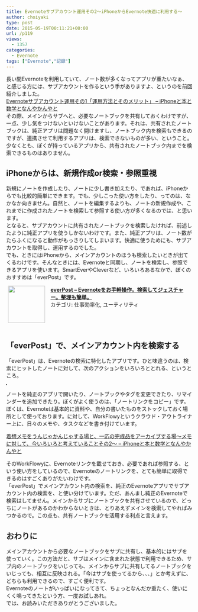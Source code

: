 ```yaml
---
title: Evernoteサブアカウント運用その2～iPhoneからEvernote快適に利用する～
author: choiyaki
type: post
date: 2015-05-19T00:11:21+00:00
url: /p119
views:
  - 1357
categories:
  - Evernote
tags: ["Evernote","記録"]
---
```

長い間Evernoteを利用していて、ノート数が多くなってアプリが重たいなぁ、と感じる方には、サブアカウントを作るという手がありますよ、というのを前回紹介しました。  
[Evernoteサブアカウント運用その1「運用方法とそのメリット」 &#8211; iPhoneと本と数学となんやかんやと][1]  
その際、メインからサブへと、必要なノートブックを共有しておくわけですが、一点、少し気をつけないといけないことがあります。それは、共有されたノートブックは、純正アプリは問題なく開けますし、ノートブック内を検索もできるのですが、連携させて利用するアプリは、検索できないものが多い、ということ。少なくとも、ぼくが持っているアプリから、共有されたノートブック内までを検索できるものはありません。

## iPhoneからは、新規作成or検索・参照重視

新規にノートを作成したり、ノートに少し書き加えたり、であれば、iPhoneからでも比較的簡単にできます。でも、少しこった使い方をしたり、ってのは、なかなか向きません。自然と、ノートを編集するよりも、ノートの新規作成や、これまでに作成されたノートを検索して参照する使い方が多くなるのでは、と思います。  
となると、サブアカウントに共有されたノートブックを検索したければ、前述したように純正アプリを使うしかないわけです。また、純正アプリは、ノート数がたらふくになると動作がもっさりしてしまいます。快適に使うためにも、サブアカウントを取得し、運用するのでした。  
でも、ときにはiPhoneから、メインアカウントのほうも検索したいときが出てくるわけです。そんなときには、Evernoteと同期し、ノートを検索し、参照できるアプリを使います。SmartEverやCleverなど、いろいろあるなかで、ぼくのおすすめは「everPost」です。

<span class="appIcon"><img class="appIconImg" height="100" src="https://i2.wp.com/is1.mzstatic.com/image/pf/us/r30/Purple3/v4/ca/b2/c7/cab2c7fb-416c-e5dd-d5cd-d7c35f9e8a89/pr_source.png?fit=660%2C100" style="float:left;margin: 0px 15px 15px 5px;" data-recalc-dims="1" /></span><span class="appName"><strong><a href="https://itunes.apple.com/jp/app/everpost-evernotewoo-shou/id595116637?mt=8&#038;uo=4&#038;at=7gIWFXQQ" target="itunes_store">everPost &#8211; Evernoteをお手軽操作。検索してジェスチャー。整理も簡単。</a></strong></span>  
<span class="appCategory">カテゴリ: 仕事効率化, ユーティリティ</span>  
<span class="badgeL" style="display:inline-block; margin:4px"><a href="https://itunes.apple.com/jp/app/everpost-evernotewoo-shou/id595116637?mt=8&#038;uo=4&#038;at=7gIWFXQQ" target="itunes_store" style="display:inline-block;overflow:hidden;background:url(https://linkmaker.itunes.apple.com/htmlResources/assets/ja_jp//images/web/linkmaker/badge_appstore-lrg.png) no-repeat;width:135px;height:40px;"></a></span><br style="clear:both;" />

## 「everPost」で、メインアカウント内を検索する

「everPost」は、Evernoteの検索に特化したアプリです。ひと味違うのは、検索にヒットしたノートに対して、次のアクションをいろいろととれる、というところ。

<a href="https://www.flickr.com/photos/57988299@N08/17763899716" target="_blank" rel="nofollow"><img src="https://i2.wp.com/farm6.static.flickr.com/5346/17763899716_b9432fc6cf.jpg?w=660" alt="" title="IMG_7158 by choiyaki, on Flickr" style="border: 1px solid black;" data-recalc-dims="1" /></a>

ノートを純正のアプリで開いたり、ノートブックやタグを変更できたり、リマインダーを追加できたり。ぼくがよく使うのは、「ノートリンクをコピー」です。  
ぼくは、Evernoteは基本的に資料や、自分の書いたものをストックしておく場所として使っております。に対して、WorkFlowyというクラウド・アウトライナー上に、日々のメモや、タスクなどを書き付けています。

[着想メモをうんじゃかんじゃする場と、一応の完成品をアーカイブする場～メモに対して、今いろいろと考えていることその2～ &#8211; iPhoneと本と数学となんやかんやと][2]

そのWorkFlowyに、Evernoteリンクを載せておき、必要であれば参照する、という使い方をしているので、Evernoteのノートリンクを、とても簡単に取得できるのはすごくありがたいわけです。  
「everPost」でメインアカウント内の検索を、純正のEvernoteアプリでサブアカウント内の検索を、と使い分けています。ただ、あんまし純正のEvernoteで検索はしてません。メインからサブにノートブックを共有させているので、どっちにノートがあるのかわからないときは、とりあえずメインを検索してやればみつかるので。この点も、共有ノートブックを活用する利点と言えます。

## おわりに

メインアカウントから必要なノートブックをサブに共有し、基本的にはサブを  
使っていく。この方法だと、サブはメインに含まれた状態で利用できるため、サブ内のノートブックをいじっても、メインからサブに共有してるノートブックをいじっても、相互に反映される。「今はサブを使ってるから、、、」とか考えずに、どちらも利用できるので、すごく便利です。  
Evernoteのノートがいっぱいになってきて、ちょっとなんだか重たく、使いにくく鳴ってきたという方、一度お試しあれ。  
では、お読みいただきありがとうございました。

 [1]: https://choiyaki.com/?p=117 "Evernoteサブアカウント運用その1「運用方法とそのメリット」 - iPhoneと本と数学となんやかんやと"
 [2]: https://choiyaki.com/?p=69 "着想メモをうんじゃかんじゃする場と、一応の完成品をアーカイブする場～メモに対して、今いろいろと考えていることその2～ - iPhoneと本と数学となんやかんやと"